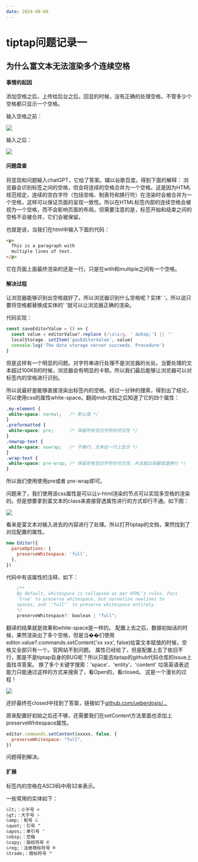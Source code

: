 ```yaml
---
date: 2024-08-08
---
```


# tiptap问题记录一

## 为什么富文本无法渲染多个连续空格

#### 事情的起因

添加空格之后，上传给后台之后，回显的时候，没有正确的处理空格，不管多少个空格都只显示一个空格。

输入空格之前：

<img src="/public/2024-08-08-01.png">

输入之后：

<img src="/public/2024-08-08-01.png">

#### 问题盘查

将显现和问题输入chatGPT，它给了答案。辅以谷歌百度。得到下面的解释：
浏览器会识别标签之间的空格，但会将连续的空格合并为一个空格。这是因为HTML规范规定，连续的空白字符（包括空格、制表符和换行符）在渲染时会被合并为一个空格，这样可以保证页面的呈现一致性。所以在HTML标签内部的连续空格会被视为一个空格，而不会影响页面的布局。但需要注意的是，标签开始和结束之间的空格不会被合并，它们会被保留。

也就是说，当我们在html中输入下面的代码：

```html
<p>
  This is a paragraph with
  multiple lines of text.
</p>

```

它在页面上面最终渲染的还是一行。只是在with和multiple之间有一个空格。

#### 解决过程

让浏览器能够识别出空格就好了。所以浏览器识别什么空格呢？实体' '。所以说只要将空格都替换成实体的' '就可以让浏览器正确的渲染。

代码实现：

```js
const saveEditorValue = () => {
  const value = editorValue?.replace (/\s\s/g, ' &nbsp;') || ''
  localStorage. setItem('gasEditorValue', value) 
  console.log('The data storage server succeeds. Procedure')
}

```

但是这样有一个明显的问题。对字符串进行处理不是浏览器的长处。当要处理的文本超过100KB的时候，浏览器会有明显的卡顿。所以我们最后能够让浏览器可以对标签内的空格进行识别。

所以说最好是能够直接渲染出标签内的空格。经过一分钟的搜索，得到出了结论，可以使用css的属性white-space。翻阅mdn文档之后知道了它的四个属性：

```css
.my-element {
 white-space: normal;   /* 默认值 */
}
.preformatted {
 white-space: pre;      /* 保留所有空白字符的可见性 */
}
.nowrap-text {
 white-space: nowrap;   /* 不换行，文本在一行上显示 */
}
.wrap-text {
 white-space: pre-wrap; /* 保留所有空白字符的可见性，并且超出容器宽度换行 */
}

```

所以我们使用使用pre或者 pre-wrap即可。

问题来了，我们使用该css属性是可以让v-html渲染的节点可以实现多空格的渲染的。但是想要拿到富文本的class来直接穿透属性进行的方式却行不通。如下图：

<img src="/public/2024-08-08-03.png">

看来是富文本对输入进去的内容进行了处理。所以打开tiptap的文档，果然找到了对应配置的属性。

```js
new Editor({
  parseOptions: {
    preserveWhitespace: 'full',
  },
})
```

代码中有该属性的注释，如下：

```js
    /**
    By default, whitespace is collapsed as per HTML's rules. Pass
    `true` to preserve whitespace, but normalize newlines to
    spaces, and `"full"` to preserve whitespace entirely.
    */
    preserveWhitespace?: boolean | "full";

```

翻译的结果就是效果和white-space是一样的。
配置上去之后，数据初始话的时候，果然渲染出了多个空格，但是当��们使用editor.value?.commands.setContent('xx xxx', false)给富文本赋值的时候，空格又全部只有一个。官网站不到问题。
属性已经给了，但是配置上去了依旧不行，那是不是tiptap自身的BUG呢？所以只能去tiptap的github代码仓库的issue上面找寻答案。
换了多个关键字搜索：'space'、'entity'、'content' 垃圾英语表述能力只能通过这样的方式来搜索了，看Open的，看closed。 这是一个漫长的过程！

<img src="/public/2024-08-08-04.png">

还好最终在closed中找到了答案，链接如下[github.com/ueberdosis/…](https://github.com/ueberdosis/tiptap/issues/3754)

原来配置好初始之后还不够，还需要我们在setContent方法里面也添加上preserveWhitespace属性。

```js
editor.commands.setContent(xxxxx, false, {
  preserveWhitespace: "full",
})

```

问题得到解决。

#### 扩展

标签内的空格在ASCII码中用32来表示。

一些常用的实体如下：

```css
&lt;：小于号 <
&gt;：大于号 >
&amp;：和号 &
&quot;：引号 "
&apos;：单引号 '
&nbsp;：空格
&copy;：版权符号 ©
&reg;：注册商标符号 ®
&trade;：商标符号 ™
```
